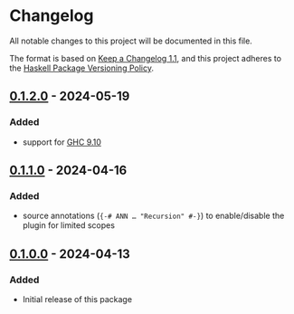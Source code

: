 # Changelog

All notable changes to this project will be documented in this file.

The format is based on [Keep a Changelog 1.1](https://keepachangelog.com/en/1.1.0/),
and this project adheres to the [Haskell Package Versioning Policy](https://pvp.haskell.org/).

## [0.1.2.0] - 2024-05-19

### Added

- support for [GHC 9.10](https://www.haskell.org/ghc/download_ghc_9_10_1.html)

## [0.1.1.0] - 2024-04-16

### Added

- source annotations (`{-# ANN … "Recursion" #-}`) to enable/disable the plugin
  for limited scopes

## [0.1.0.0] - 2024-04-13

### Added

- Initial release of this package

[0.1.2.0]: https://github.com/sellout/no-recursion/compare/v0.1.1.0...v0.1.2.0
[0.1.1.0]: https://github.com/sellout/no-recursion/compare/v0.1.0.0...v0.1.1.0
[0.1.0.0]: https://github.com/sellout/no-recursion/releases/tag/v0..1.0.0

